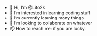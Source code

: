 - 👋 Hi, I’m @Lito2k
- 👀 I’m interested in learning coding stuff
- 🌱 I’m currently learning many things
- 💞️ I’m looking to collaborate on whatever
- 📫 How to reach me: if you are lucky.

<!---
Lito2k/Lito2k is a ✨ special ✨ repository because its `README.md` (this file) appears on your GitHub profile.
You can click the Preview link to take a look at your changes.
--->
